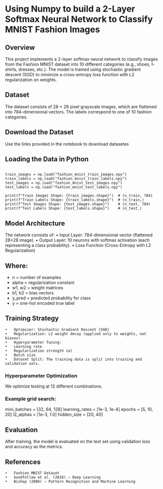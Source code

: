 # Using Numpy to build a 2-Layer Softmax Neural Network to Classify MNIST Fashion Images
## Overview

This project implements a 2-layer softmax neural network to classify images from the Fashion MNIST dataset into 10 different categories (e.g., shoes, t-shirts, dresses, etc.).
The model is trained using stochastic gradient descent (SGD) to minimize a cross-entropy loss function with L2 regularization on weights.

## Dataset

The dataset consists of 28 × 28 pixel grayscale images, which are flattened into 784-dimensional vectors.
The labels correspond to one of 10 fashion categories.

## Download the Dataset

Use the links provided in the notebook to download datasetes

## Loading the Data in Python

```import numpy as np

train_images = np.load("fashion_mnist_train_images.npy")
train_labels = np.load("fashion_mnist_train_labels.npy")
test_images = np.load("fashion_mnist_test_images.npy")
test_labels = np.load("fashion_mnist_test_labels.npy")

print(f"Train Images Shape: {train_images.shape}")  # (n_train, 784)
print(f"Train Labels Shape: {train_labels.shape}")  # (n_train,)
print(f"Test Images Shape: {test_images.shape}")    # (n_test, 784)
print(f"Test Labels Shape: {test_labels.shape}")    # (n_test,)
```

## Model Architecture

The network consists of:
	•	Input Layer: 784-dimensional vector (flattened 28×28 image).
	•	Output Layer: 10 neurons with softmax activation (each representing a class probability).
	•	Loss Function (Cross-Entropy with L2 Regularization)

## Where:  
- n = number of examples  
- alpha = regularization constant  
- w1, w2 = weight matrices 
- b1, b2 = bias vectors 
- y_pred = predicted probability for class  
- y = one-hot encoded true label  

## Training Strategy
	•	Optimizer: Stochastic Gradient Descent (SGD)
	•	Regularization: L2 weight decay (applied only to weights, not biases).
	•	Hyperparameter Tuning:
	•	Learning rate
	•	Regularization strength (α)
	•	Batch size
	•	Dataset Split: The training data is split into training and validation sets.

### Hyperparameter Optimization

We optimize testing at 12 different combinations.

### Example grid search:

mini_batches = [32, 64, 128]
learning_rates = [1e-3, 1e-4]
epochs = [5, 10, 20]
l2_alphas = [1e-3, 1.0]
hidden_size = [20, 40]

## Evaluation

After training, the model is evaluated on the test set using validation loss and accuracy as the metrics.

## References
	•	Fashion MNIST Dataset
	•	Goodfellow et al. (2016) – Deep Learning
	•	Bishop (2006) – Pattern Recognition and Machine Learning
